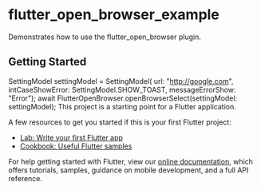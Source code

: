# flutter_open_browser_example

Demonstrates how to use the flutter_open_browser plugin.

## Getting Started

SettingModel settingModel = SettingModel(
          url: "http://google.com",
          intCaseShowError: SettingModel.SHOW_TOAST,
          messageErrorShow: "Error");
await FlutterOpenBrowser.openBrowserSelect(settingModel: settingModel);
This project is a starting point for a Flutter application.

A few resources to get you started if this is your first Flutter project:

- [Lab: Write your first Flutter app](https://flutter.dev/docs/get-started/codelab)
- [Cookbook: Useful Flutter samples](https://flutter.dev/docs/cookbook)

For help getting started with Flutter, view our
[online documentation](https://flutter.dev/docs), which offers tutorials,
samples, guidance on mobile development, and a full API reference.
